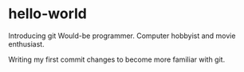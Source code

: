 # hello-world
Introducing git
Would-be programmer. Computer hobbyist and movie enthusiast.

Writing my first commit changes to become more familiar with git.
